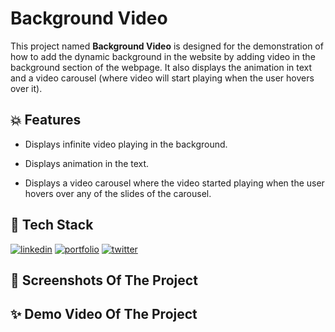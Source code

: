 
# Background Video








This project named **Background Video** is designed for the demonstration of how to add the dynamic background in the website by adding video in the background section of the webpage. It also displays the animation in text and a video carousel (where video will start playing when the user hovers over it).

## 💥 Features

- Displays infinite video playing in the background.

- Displays animation in the text.

- Displays a video carousel where the video started playing when the user hovers over any of the slides of the carousel.


## 📌 Tech Stack

[![linkedin](https://img.shields.io/badge/HTML5-E34F26?style=for-the-badge&logo=html5&logoColor=white)](https://www.linkedin.com/)
[![portfolio](https://img.shields.io/badge/CSS3-1572B6?style=for-the-badge&logo=css3&logoColor=white)](https://katherineoelsner.com/)
[![twitter](https://img.shields.io/badge/JavaScript-323330?style=for-the-badge&logo=javascript&logoColor=F7DF1E)](https://twitter.com/)



## 📸 Screenshots Of The Project





## ✨ Demo Video Of The Project



